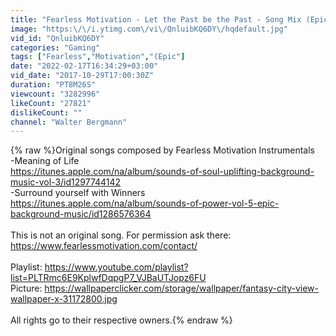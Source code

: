```yaml
---
title: "Fearless Motivation - Let the Past be the Past - Song Mix (Epic Music)"
image: "https:\/\/i.ytimg.com\/vi\/QnluibKQ6DY\/hqdefault.jpg"
vid_id: "QnluibKQ6DY"
categories: "Gaming"
tags: ["Fearless","Motivation","(Epic"]
date: "2022-02-17T16:34:29+03:00"
vid_date: "2017-10-29T17:00:30Z"
duration: "PT8M26S"
viewcount: "3282996"
likeCount: "27821"
dislikeCount: ""
channel: "Walter Bergmann"
---
```

{% raw %}Original songs composed by Fearless Motivation Instrumentals<br />-Meaning of Life<br /><a rel="nofollow" target="blank" href="https://itunes.apple.com/na/album/sounds-of-soul-uplifting-background-music-vol-3/id1297744142">https://itunes.apple.com/na/album/sounds-of-soul-uplifting-background-music-vol-3/id1297744142</a><br />-Surround yourself with Winners<br /><a rel="nofollow" target="blank" href="https://itunes.apple.com/na/album/sounds-of-power-vol-5-epic-background-music/id1286576364">https://itunes.apple.com/na/album/sounds-of-power-vol-5-epic-background-music/id1286576364</a><br /><br />This is not an original song. For permission ask there: <a rel="nofollow" target="blank" href="https://www.fearlessmotivation.com/contact/">https://www.fearlessmotivation.com/contact/</a><br /><br />Playlist: <a rel="nofollow" target="blank" href="https://www.youtube.com/playlist?list=PLTRmc6E9KplwfDqpgP7_VJBaUTJopz6FU">https://www.youtube.com/playlist?list=PLTRmc6E9KplwfDqpgP7_VJBaUTJopz6FU</a><br />Picture: <a rel="nofollow" target="blank" href="https://wallpaperclicker.com/storage/wallpaper/fantasy-city-view-wallpaper-x-31172800.jpg">https://wallpaperclicker.com/storage/wallpaper/fantasy-city-view-wallpaper-x-31172800.jpg</a><br /><br />All rights go to their respective owners.{% endraw %}
